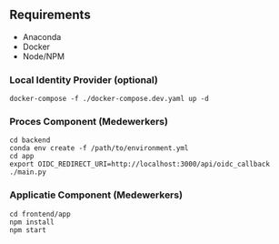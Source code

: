 ## Requirements
- Anaconda
- Docker
- Node/NPM

### Local Identity Provider (optional)
```shell script
docker-compose -f ./docker-compose.dev.yaml up -d
```

### Proces Component (Medewerkers)
```shell script
cd backend
conda env create -f /path/to/environment.yml
cd app
export OIDC_REDIRECT_URI=http://localhost:3000/api/oidc_callback
./main.py
```

### Applicatie Component (Medewerkers)
```shell script
cd frontend/app
npm install
npm start
``` 
